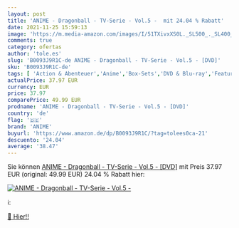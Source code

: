 ```yaml
---
layout: post
title: 'ANIME - Dragonball - TV-Serie - Vol.5 -  mit 24.04 % Rabatt'
date: 2021-11-25 15:59:13
image: 'https://m.media-amazon.com/images/I/51TXivxXS0L._SL500_._SL400_.jpg'
comments: true
category: ofertas
author: 'tole.es'
slug: 'B0093J9R1C-de ANIME - Dragonball - TV-Serie - Vol.5 - [DVD]'
sku: 'B0093J9R1C-de'
tags: [ 'Action & Abenteuer','Anime','Box-Sets','DVD & Blu-ray','Featured Categories','Kinder & Familie','Krimi','Serien & TV-Produktionen','Thriller','anime', ]
actualPrice: 37.97 EUR
currency: EUR
price: 37.97
comparePrice: 49.99 EUR
prodname: 'ANIME - Dragonball - TV-Serie - Vol.5 - [DVD]'
country: 'de'
flag: '🇩🇪'
brand: 'ANIME'
buyurl: 'https://www.amazon.de/dp/B0093J9R1C/?tag=tolees0ca-21'
descuento: '24.04'
average: '38.47'
---
```


Sie können [ANIME - Dragonball - TV-Serie - Vol.5 - [DVD]](https://www.amazon.de/dp/B0093J9R1C/?tag=tolees0ca-21) mit Preis 37.97 EUR (original: 49.99 EUR) 24.04 % Rabatt hier:

[![ANIME - Dragonball - TV-Serie - Vol.5 - ](https://m.media-amazon.com/images/I/51TXivxXS0L._SL500_._SL400_.jpg)](https://www.amazon.de/dp/B0093J9R1C/?tag=tolees0ca-21)

ℹ️:


[🛒 Hier!!](https://www.amazon.de/dp/B0093J9R1C/?tag=tolees0ca-21)
